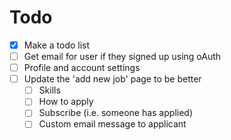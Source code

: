 # Todo
- [x] Make a todo list
- [ ] Get email for user if they signed up using oAuth
- [ ] Profile and account settings
- [ ] Update the 'add new job' page to be better
  - [ ] Skills
  - [ ] How to apply
  - [ ] Subscribe (i.e. someone has applied)
  - [ ] Custom email message to applicant
